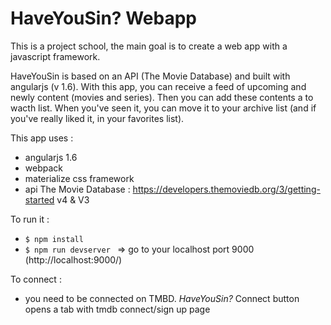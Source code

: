 # HaveYouSin? Webapp 

This is a project school, the main goal is to create a web app with a javascript framework.

HaveYouSin is based on an API (The Movie Database) and built with angularjs (v 1.6).
With this app, you can receive a feed of upcoming and newly content (movies and series). Then you can add these contents a to wacth list. When you've seen it, you can move it to your archive list (and if you've really liked it, in your favorites list).


This app uses :

* angularjs 1.6
* webpack
* materialize css framework
* api The Movie Database : https://developers.themoviedb.org/3/getting-started v4 & V3


To run it : 

* ```$ npm install ```
* ```$ npm run devserver ``` => go to your localhost port 9000 (http://localhost:9000/)

To connect :
* you need to be connected on TMBD. *HaveYouSin?* Connect button opens a tab with tmdb connect/sign up page


